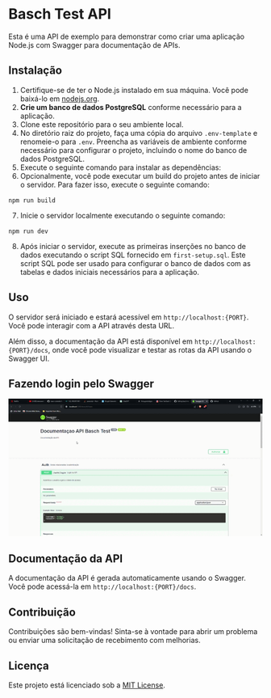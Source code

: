 # Basch Test API

Esta é uma API de exemplo para demonstrar como criar uma aplicação Node.js com Swagger para documentação de APIs.

## Instalação

1. Certifique-se de ter o Node.js instalado em sua máquina. Você pode baixá-lo em [nodejs.org](https://nodejs.org/).
2. **Crie um banco de dados PostgreSQL** conforme necessário para a aplicação.
3. Clone este repositório para o seu ambiente local.
4. No diretório raiz do projeto, faça uma cópia do arquivo `.env-template` e renomeie-o para `.env`. Preencha as variáveis de ambiente conforme necessário para configurar o projeto, incluindo o nome do banco de dados PostgreSQL.
5. Execute o seguinte comando para instalar as dependências:
6. Opcionalmente, você pode executar um build do projeto antes de iniciar o servidor. Para fazer isso, execute o seguinte comando:

```
npm run build
```

7. Inicie o servidor localmente executando o seguinte comando:

```
npm run dev
```

8. Após iniciar o servidor, execute as primeiras inserções no banco de dados executando o script SQL fornecido em `first-setup.sql`. Este script SQL pode ser usado para configurar o banco de dados com as tabelas e dados iniciais necessários para a aplicação.

## Uso

O servidor será iniciado e estará acessível em `http://localhost:{PORT}`. Você pode interagir com a API através desta URL.

Além disso, a documentação da API está disponível em `http://localhost:{PORT}/docs`, onde você pode visualizar e testar as rotas da API usando o Swagger UI.

## Fazendo login pelo Swagger

![GIF de exemplo](./public/media/gifs/swagger-example.gif)

## Documentação da API

A documentação da API é gerada automaticamente usando o Swagger. Você pode acessá-la em `http://localhost:{PORT}/docs`.

## Contribuição

Contribuições são bem-vindas! Sinta-se à vontade para abrir um problema ou enviar uma solicitação de recebimento com melhorias.

## Licença

Este projeto está licenciado sob a [MIT License](https://opensource.org/licenses/MIT).
